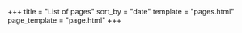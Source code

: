 +++
title = "List of pages"
sort_by = "date"
template = "pages.html"
page_template = "page.html"
+++
